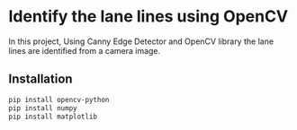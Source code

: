 # Identify the lane lines using OpenCV  
In this project, Using Canny Edge Detector and OpenCV library the lane lines are identified from a camera image.

## Installation
```bash
pip install opencv-python
pip install numpy
pip install matplotlib

```

